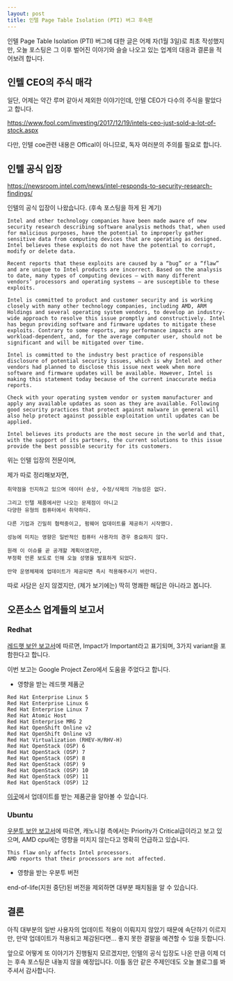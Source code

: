 ```yaml
---
layout: post
title: 인텔 Page Table Isolation (PTI) 버그 후속편
---
```


인텔 Page Table Isolation (PTI) 버그에 대한 글은 어제 자(1월 3일)로 최초 작성했지만, 오늘 포스팅은 그 이후 벌어진 이야기와 슬슬 나오고 있는 업계의 대응과 결론을 적어보려 합니다.

## 인텔 CEO의 주식 매각

일단, 어제는 약간 루머 같아서 제외한 이야기인데, 인텔 CEO가 다수의 주식을 팔았다고 합니다.

https://www.fool.com/investing/2017/12/19/intels-ceo-just-sold-a-lot-of-stock.aspx


다만, 인텔 coe관련 내용은 Offical이 아니므로, 독자 여러분의 주의를 필요로 합니다.

## 인텔 공식 입장

https://newsroom.intel.com/news/intel-responds-to-security-research-findings/

인텔의 공식 입장이 나왔습니다.
(후속 포스팅을 하게 된 계기)

```
Intel and other technology companies have been made aware of new security research describing software analysis methods that, when used for malicious purposes, have the potential to improperly gather sensitive data from computing devices that are operating as designed. Intel believes these exploits do not have the potential to corrupt, modify or delete data.

Recent reports that these exploits are caused by a “bug” or a “flaw” and are unique to Intel products are incorrect. Based on the analysis to date, many types of computing devices — with many different vendors’ processors and operating systems — are susceptible to these exploits.

Intel is committed to product and customer security and is working closely with many other technology companies, including AMD, ARM Holdings and several operating system vendors, to develop an industry-wide approach to resolve this issue promptly and constructively. Intel has begun providing software and firmware updates to mitigate these exploits. Contrary to some reports, any performance impacts are workload-dependent, and, for the average computer user, should not be significant and will be mitigated over time.

Intel is committed to the industry best practice of responsible disclosure of potential security issues, which is why Intel and other vendors had planned to disclose this issue next week when more software and firmware updates will be available. However, Intel is making this statement today because of the current inaccurate media reports.

Check with your operating system vendor or system manufacturer and apply any available updates as soon as they are available. Following good security practices that protect against malware in general will also help protect against possible exploitation until updates can be applied.

Intel believes its products are the most secure in the world and that, with the support of its partners, the current solutions to this issue provide the best possible security for its customers.
```

위는 인텔 입장의 전문이며,

제가 따로 정리해보자면,
```
취약점을 인지하고 있으며 데이터 손상, 수정/삭제의 가능성은 없다.

그리고 인텔 제품에서만 나오는 문제점이 아니고 
다양한 유형의 컴퓨터에서 취약하다.

다른 기업과 긴밀히 협력중이고, 펌웨어 업데이트를 제공하기 시작했다.

성능에 미치는 영향은 일반적인 컴퓨터 사용자의 경우 중요하지 않다.

원래 이 이슈를 곧 공개할 계획이였지만, 
부정확 언론 보도로 인해 오늘 성명을 발표하게 되었다.

만약 운영체제에 업데이트가 제공되면 즉시 적용해주시기 바란다.
```

따로 사담은 싣지 않겠지만, (제가 보기에는) 딱히 명쾌한 해답은 아니라고 봅니다.

## 오픈소스 업계들의 보고서

### Redhat

[레드햇 보안 보고서](https://access.redhat.com/security/vulnerabilities/speculativeexecution)에 따르면,
Impact가 Important라고 표기되며, 3가지 variant을 포함한다고 합니다.

이번 보고는 Google Project Zero에서 도움을 주었다고 합니다.

* 영향을 받는 레드햇 제품군

```
Red Hat Enterprise Linux 5
Red Hat Enterprise Linux 6
Red Hat Enterprise Linux 7
Red Hat Atomic Host
Red Hat Enterprise MRG 2
Red Hat OpenShift Online v2
Red Hat OpenShift Online v3
Red Hat Virtualization (RHEV-H/RHV-H)
Red Hat OpenStack (OSP) 6
Red Hat OpenStack (OSP) 7
Red Hat OpenStack (OSP) 8
Red Hat OpenStack (OSP) 9
Red Hat OpenStack (OSP) 10
Red Hat OpenStack (OSP) 11
Red Hat OpenStack (OSP) 12
```

[이곳](https://access.redhat.com/security/vulnerabilities/speculativeexecution)에서 업데이트를 받는 제품군을 알아볼 수 있습니다.

### Ubuntu

[우분투 보안 보고서](https://people.canonical.com/~ubuntu-security/cve/2017/CVE-2017-5754.html)에 따르면, 캐노니컬 측에서는 Priority가 Critical급이라고 보고 있으며, AMD cpu에는 영향을 미치지 않는다고 명확히 언급하고 있습니다.

```
This flaw only affects Intel processors. 
AMD reports that their processors are not affected.
```

* 영향을 받는 우분투 버전

end-of-life(지원 중단)된 버전을 제외하면 대부분 패치됨을 알 수 있습니다.


## 결론

아직 대부분의 일반 사용자의 업데이트 적용이 이뤄지지 않았기 때문에 속단하기 이르지만, 만약 업데이트가 적용되고 체감된다면... 좋지 못한 결말을 예견할 수 있을 듯합니다.

앞으로 어떻게 또 이야기가 진행될지 모르겠지만, 인텔의 공식 입장도 나온 만큼 이제 더는  후속 포스팅은 내놓지 않을 예정입니다.
이틀 동안 같은 주제인데도 오늘 블로그를 봐주셔서 감사합니다.